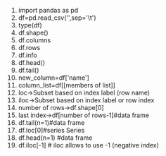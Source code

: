 1. import pandas as pd
1. df=pd.read_csv('',sep='\t') 
1. type(df)
1. df.shape()
1. df.columns
1. df.rows
1. df.info
1. df.head()
1. df.tail()
1. new_column=df['name']
1. column_list=df[[members of list]]
1. loc->Subset based on index label (row name)
1. iloc->Subset based on index label or row index
1. number of rows->df.shape[0]
1. last index->df[number of rows-1]#data frame
1. df.tail(n=1)#data frame
1. df.loc[0]#series Series
1. df.head(n=1) #data frame
1. df.iloc[-1] # iloc allows to use -1 (negative index)
